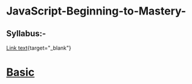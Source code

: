 # JavaScript-Beginning-to-Mastery-

  ## Syllabus:-
   [Link text](https://docs.google.com/document/d/1szmtyiymgBkIrsvtMzTESIh80uP2bUZGQ4BYAsdvfBM/edit#heading=h.petnt9nc3eu6){target="_blank"}

  # [Basic](https://github.com/dipesh4036/JavaScript-Beginning-to-Mastery-/blob/main/variable_Datatypes.js)
